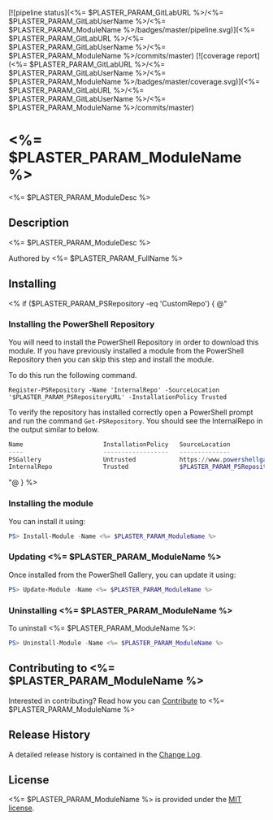 [![pipeline status](<%= $PLASTER_PARAM_GitLabURL %>/<%= $PLASTER_PARAM_GitLabUserName %>/<%= $PLASTER_PARAM_ModuleName %>/badges/master/pipeline.svg)](<%= $PLASTER_PARAM_GitLabURL %>/<%= $PLASTER_PARAM_GitLabUserName %>/<%= $PLASTER_PARAM_ModuleName %>/commits/master)
[![coverage report](<%= $PLASTER_PARAM_GitLabURL %>/<%= $PLASTER_PARAM_GitLabUserName %>/<%= $PLASTER_PARAM_ModuleName %>/badges/master/coverage.svg)](<%= $PLASTER_PARAM_GitLabURL %>/<%= $PLASTER_PARAM_GitLabUserName %>/<%= $PLASTER_PARAM_ModuleName %>/commits/master)
# <%= $PLASTER_PARAM_ModuleName %>

<%= $PLASTER_PARAM_ModuleDesc %>

## Description

<%= $PLASTER_PARAM_ModuleDesc %>

Authored by <%= $PLASTER_PARAM_FullName %>

## Installing

<%
    if ($PLASTER_PARAM_PSRepository -eq 'CustomRepo') {
@"
### Installing the PowerShell Repository

You will need to install the PowerShell Repository in order to download this module. If you have previously installed a module from the PowerShell Repository then you can skip this step and install the module.

To do this run the following command.
``````
Register-PSRepository -Name 'InternalRepo' -SourceLocation '$PLASTER_PARAM_PSRepositoryURL' -InstallationPolicy Trusted
``````

To verify the repository has installed correctly open a PowerShell prompt and run the command `Get-PSRepository`. You should see the InternalRepo in the output similar to below.

`````` PowerShell
Name                      InstallationPolicy   SourceLocation
----                      ------------------   --------------
PSGallery                 Untrusted            https://www.powershellgallery.com/api/v2/
InternalRepo              Trusted              $PLASTER_PARAM_PSRepositoryURL
``````

"@
    }
%>
### Installing the module

You can install it using:

``` PowerShell
PS> Install-Module -Name <%= $PLASTER_PARAM_ModuleName %>
```

### Updating <%= $PLASTER_PARAM_ModuleName %>

Once installed from the PowerShell Gallery, you can update it using:

``` PowerShell
PS> Update-Module -Name <%= $PLASTER_PARAM_ModuleName %>
```

### Uninstalling <%= $PLASTER_PARAM_ModuleName %>

To uninstall <%= $PLASTER_PARAM_ModuleName %>:

``` PowerShell
PS> Uninstall-Module -Name <%= $PLASTER_PARAM_ModuleName %>
```

## Contributing to <%= $PLASTER_PARAM_ModuleName %>

Interested in contributing? Read how you can [Contribute](Contributing.md) to <%= $PLASTER_PARAM_ModuleName %>

## Release History

A detailed release history is contained in the [Change Log](CHANGELOG.md).

## License

<%= $PLASTER_PARAM_ModuleName %> is provided under the [MIT license](LICENSE).
